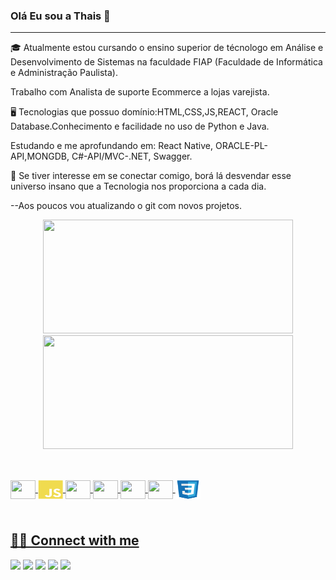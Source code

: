### Olá Eu sou a Thais 👋
<hr>



🎓 Atualmente estou cursando o ensino superior de técnologo em Análise e Desenvolvimento de Sistemas na faculdade FIAP (Faculdade de Informática e Administração Paulista).

 Trabalho com Analista de suporte Ecommerce a lojas varejista.
 
 🖥️ Tecnologias que possuo domínio:HTML,CSS,JS,REACT, Oracle Database.Conhecimento e facilidade no uso de Python e Java.


Estudando e me aprofundando em: React Native, ORACLE-PL-API,MONGDB, C#-API/MVC-.NET, Swagger.


💬 Se tiver interesse em se conectar comigo, borá lá desvendar esse universo insano que a Tecnologia nos proporciona a cada dia.

--Aos poucos vou atualizando o git com novos projetos.


<div align="center">
  <a href="https://github.com/Thais-ads">
  <img height="182em" width="400em" src="https://github-readme-stats.vercel.app/api?username=Thais-ads&show_icons=true&theme=radical&include_all_commits=true&count_private=true"/>
  <img height="182em" width="400em" src="https://github-readme-stats.vercel.app/api/top-langs/?username=Thais-ads&layout=compact&langs_count=7&theme=gotham"/>
</div>
  
  ##
<div style="display: inline_block"></br>
  
 
  <img align="center"  height="30" width="40" src="https://cdn.jsdelivr.net/gh/devicons/devicon/icons/react/react-original.svg" />
  <img align="center" height="30" width="40" src="https://raw.githubusercontent.com/devicons/devicon/master/icons/javascript/javascript-plain.svg">
  <img align="center"  height="30" width="40" src="https://cdn.jsdelivr.net/gh/devicons/devicon/icons/java/java-plain.svg" />
  <img align="center"  height="30" width="40" src="https://cdn.jsdelivr.net/gh/devicons/devicon/icons/python/python-original.svg" />
  <img align="center"  height="30" width="40" src="https://cdn.jsdelivr.net/gh/devicons/devicon/icons/oracle/oracle-original.svg" />
  <img align="center"  height="30" width="40" src="https://cdn.jsdelivr.net/gh/devicons/devicon/icons/html5/html5-original.svg" />
  <img align="center"  height="30" width="40" src="https://raw.githubusercontent.com/devicons/devicon/master/icons/css3/css3-original.svg">
 
</div>
  
   
  
  ## <br /> 🙋‍♂️ Connect with me
 <a href="" target="_blank"><img src="https://img.shields.io/badge/-Instagram-%23E4405F?style=for-the-badge&logo=instagram&logoColor=white" target="_blank"></a>
 <a href="" target="_blank"><img src="https://img.shields.io/badge/Discord-7289DA?style=for-the-badge&logo=discord&logoColor=white" target="_blank"></a> 
 <a href = ""><img src="https://img.shields.io/badge/Gmail-D14836?style=for-the-badge&logo=gmail&logoColor=white" target="_blank"></a>
 <a href="" target="_blank"><img src="https://img.shields.io/badge/-LinkedIn-%230077B5?style=for-the-badge&logo=linkedin&logoColor=white" target="_blank"></a> 
  <a href="" target="_blank"><img src="https://img.shields.io/badge/Telegram-2CA5E0?style=for-the-badge&logo=telegram&logoColor=white" target="_blank"></a> 

 
